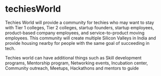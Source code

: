 # techiesWorld

Techies World will provide a community for techies who may want to stay with Tier 1 colleges, Tier 2 colleges, startup founders, startup employees, product-based company employees, and service-to-product moving employees. This community will create multiple Silicon Valleys in India and provide housing nearby for people with the same goal of succeeding in tech.

Techies world can have additional things such as Skill development programs, Mentorship program, Networking events, Incubation center, Community outreach, Meetups, Hackathons and mentors to guide 

